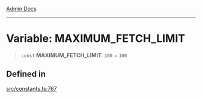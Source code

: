 [Admin Docs](/)

***

# Variable: MAXIMUM\_FETCH\_LIMIT

> `const` **MAXIMUM\_FETCH\_LIMIT**: `100` = `100`

## Defined in

[src/constants.ts:767](https://github.com/Suyash878/talawa-api/blob/cfd688207611ba245c99edd8dbaccb2cdbf6a043/src/constants.ts#L767)
